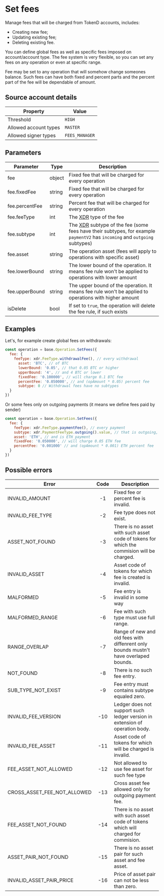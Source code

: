 # Set fees

Manage fees that will be charged from TokenD accounts, includes:

* Creating new fee;
* Updating existing fee;
* Deleting existing fee.

You can define global fees as well as specific fees imposed on account/account type. The fee system is very flexible,
so you can set any fees on any operation or even at specific range.

Fee may be set to any operation that will somehow change someones balance. Such fees can have both
fixed and percent parts and the percent part of the fee will be dependable of amount.

## Source account details

| Property              | Value              |
|-----------------------|--------------------|
| Threshold             | `HIGH`               |
| Allowed account types | `MASTER`	     |
| Allowed signer types  | `FEES_MANAGER`     |

## Parameters

| Parameter        | Type   | Description           |
|------------------|--------|-----------------------|
| fee              | object | Fixed fee that will be charged for every operation |
| fee.fixedFee     | string | Fixed fee that will be charged for every operation |
| fee.percentFee   | string | Percent fee that will be charged for every operation |
| fee.feeType      | int    | The [XDR][1] type of the fee |
| fee.subtype      | int    | The [XDR][1] subtype of the fee (some fees have their subtypes, for example `paymentV2` has `incoming` and `outgoing` subtypes) |
| fee.asset        | string | The operation asset (fees will apply to operations with specific asset) |
| fee.lowerBound   | string | The lower bound of the operation. It means fee rule won't be applied to operations with lower amount |
| fee.upperBound   | string | The upper bound of the operation. It means fee rule won't be applied to operations with higher amount |
| isDelete         | bool   | If set to `true`, the operation will delete the fee rule, if such exists |


## Examples

Let's, for example create global fees on withdrawals:

```javascript
const operation = base.Operation.SetFees({
  fee: {
    feeType: xdr.FeeType.withdrawalFee(), // every withdrawal
      asset: 'BTC', // of BTC
      lowerBound: '0.05', // that 0.05 BTC or higher
      upperBound: '4', // and 4 BTC or lower
      fixedFee: '0.100000', // will charge 0.1 BTC fee
      percentFee: '0.050000', // and (opAmount * 0.05) percent fee
      subtype: 0 // Withdrawal fees have no subtypes
  }
})
```
Or some fees only on outgoing payments (it means we define fees paid by sender)

```javascript
const operation = base.Operation.SetFees({
  fee: {
    feeType: xdr.FeeType.paymentFee(), // every payment
    subtype: xdr.PaymentFeeType.outgoing().value, // that is outgoing,
    asset: 'ETH', // and is ETH payment
    fixedFee: '0.050000', // will charge 0.05 ETH fee
    percentFee: '0.001000' // and (opAmount * 0.001) ETH percent fee
  }
})
```

## Possible errors

| Error                       | Code | Description                                                                               |
|-----------------------------|:----:|-------------------------------------------------------------------------------------------|
| INVALID_AMOUNT              |  -1  | Fixed fee or percent fee is invalid.                                                      |
| INVALID_FEE_TYPE            |  -2  | Fee type does not exist.                                                                  |
| ASSET_NOT_FOUND             |  -3  | There is no asset with such asset code of tokens for which the commision will be charged. |
| INVALID_ASSET               |  -4  | Asset code of tokens for which fee is created is invalid.                                 |
| MALFORMED                   |  -5  | Fee entry is invalid in some way                                                          |
| MALFORMED_RANGE             |  -6  | Fee with such type must use full range.                                                   |
| RANGE_OVERLAP    	      |  -7  | Range of new and old fees with diffenrent only bounds mustn't have overlaped bounds.      |
| NOT_FOUND          	      |  -8  | There is no such fee entry.                                                               |
| SUB_TYPE_NOT_EXIST   	      |  -9  | Fee entry must contains subtype equaled zero.                                             |
| INVALID_FEE_VERSION         | -10  | Ledger does not support such ledger version in extension of operation body.               |
| INVALID_FEE_ASSET  	      | -11  | Asset code of tokens for which will be charged is invalid.                                |
| FEE_ASSET_NOT_ALLOWED       | -12  | Not allowed to use fee asset for such fee type                                            |
| CROSS_ASSET_FEE_NOT_ALLOWED | -13  | Cross asset fee allowed only for outgoing payment fee.				         |
| FEE_ASSET_NOT_FOUND 	      | -14  | There is no asset with such asset code of tokens which will charged for commision.        |
| ASSET_PAIR_NOT_FOUND 	      | -15  | There is no asset pair for such asset and fee asset.		                         |
| INVALID_ASSET_PAIR_PRICE    | -16  | Price of asset pair can not be less than zero.		                                 |

[1]: /tech/xdr.md
